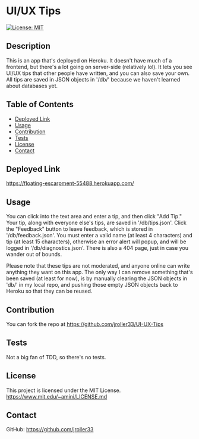   # UI/UX Tips
  [![License: MIT](https://img.shields.io/badge/License-MIT-blue.svg)](https://opensource.org/licenses/MIT)
  ## Description
  This is an app that's deployed on Heroku. It doesn't have much of a frontend, but there's a lot going on server-side (relatively lol). It lets you see UI/UX tips
  that other people have written, and you can also save your own. All tips are saved in JSON objects in '/db/' because we haven't learned about databases yet.

  ## Table of Contents
  - [Deployed Link](#deployed-link)
  - [Usage](#usage)
  - [Contribution](#contribution)
  - [Tests](#tests)
  - [License](#license)
  - [Contact](#contact)
  
  ## Deployed Link
  https://floating-escarpment-55488.herokuapp.com/
  
  ## Usage
  You can click into the text area and enter a tip, and then click "Add Tip." Your tip, along with everyone else's tips, are saved in '/db/tips.json'.
  Click the "Feedback" button to leave feedback, which is stored in '/db/feedback.json'. You must enter a valid name (at least 4 characters) and tip (at least 15 characters), otherwise an error alert will popup, and will be logged in '/db/diagnostics.json'. There is also a 404 page, just in case you wander out of bounds. <br/>
  
   Please note that these tips are not moderated, and anyone online can write anything they want on this app. The only way I can remove something that's been saved (at least for now), is by manually clearing the JSON objects in 'db/' in my local repo, and pushing those empty JSON objects back to Heroku so that they can be reused.

  ## Contribution
  You can fork the repo at https://github.com/jroller33/UI-UX-Tips
  
  ## Tests
  Not a big fan of TDD, so there's no tests. 

  ## License
  This project is licensed under the MIT License. <br/>
  https://www.mit.edu/~amini/LICENSE.md

  ## Contact
  GitHub: https://github.com/jroller33 
  
